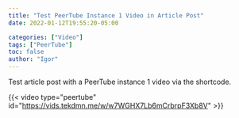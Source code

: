 ```yaml
---
title: "Test PeerTube Instance 1 Video in Article Post"
date: 2022-01-12T19:55:20-05:00

categories: ["Video"]
tags: ["PeerTube"]
toc: false
author: "Igor"
---
```


Test article post with a PeerTube instance 1 video via the shortcode.

<!--more-->

{{< video type="peertube" id="https://vids.tekdmn.me/w/w7WGHX7Lb6mCrbrpF3Xb8V" >}}
